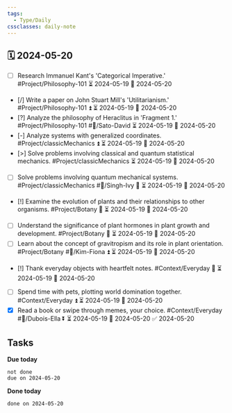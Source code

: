 ```yaml
---
tags:
  - Type/Daily
cssclasses: daily-note
---
```


## 🗓️ 2024-05-20

- [ ] Research Immanuel Kant's 'Categorical Imperative.' #Project/Philosophy-101 ⏳ 2024-05-19 📅 2024-05-20
- [/] Write a paper on John Stuart Mill's 'Utilitarianism.' #Project/Philosophy-101 ⏫ ⏳ 2024-05-19 📅 2024-05-20
- [?] Analyze the philosophy of Heraclitus in 'Fragment 1.' #Project/Philosophy-101 #👤/Sato-David ⏳ 2024-05-19 📅 2024-05-20
- [-] Analyze systems with generalized coordinates. #Project/classicMechanics ⏫ ⏳ 2024-05-19 📅 2024-05-20
- [>] Solve problems involving classical and quantum statistical mechanics. #Project/classicMechanics ⏳ 2024-05-19 📅 2024-05-20
- [ ] Solve problems involving quantum mechanical systems. #Project/classicMechanics #👤/Singh-Ivy 🔼 ⏳ 2024-05-19 📅 2024-05-20
- [!] Examine the evolution of plants and their relationships to other organisms. #Project/Botany 🔽 ⏳ 2024-05-19 📅 2024-05-20
- [ ] Understand the significance of plant hormones in plant growth and development. #Project/Botany 🔽 ⏳ 2024-05-19 📅 2024-05-20
- [ ] Learn about the concept of gravitropism and its role in plant orientation. #Project/Botany #👤/Kim-Fiona ⏫ ⏳ 2024-05-19 📅 2024-05-20
- [!] Thank everyday objects with heartfelt notes. #Context/Everyday 🔺 ⏳ 2024-05-19 📅 2024-05-20
- [ ] Spend time with pets, plotting world domination together. #Context/Everyday ⏫ ⏳ 2024-05-19 📅 2024-05-20
- [x] Read a book or swipe through memes, your choice. #Context/Everyday #👤/Dubois-Ella ⏬ ⏳ 2024-05-19 📅 2024-05-20 ✅ 2024-05-20

## Tasks

**Due today**

```tasks
not done
due on 2024-05-20
```

**Done today**

```tasks
done on 2024-05-20
```
            